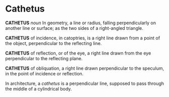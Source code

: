 # Cathetus

**CATHETUS** _noun_ In geometry, a line or radius, falling perpendicularly on another line or surface; as the two sides of a right-angled triangle.

**CATHETUS** of incidence, in catoptries, is a right line drawn from a point of the object, perpendicular to the reflecting line.

**CATHETUS** of reflection, or of the eye, a right line drawn from the eye perpendicular to the reflecting plane.

**CATHETUS** of obliquation, a right line drawn perpendicular to the speculum, in the point of incidence or reflection.

In architecture, a _cathetus_ is a perpendicular line, supposed to pass through the middle of a cylindrical body.